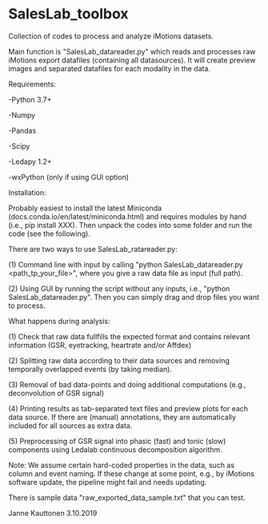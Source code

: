 # SalesLab_toolbox

Collection of codes to process and analyze iMotions datasets.

Main function is "SalesLab_datareader.py" which reads and processes raw iMotions export datafiles (containing all datasources). It will create preview images and separated datafiles for each modality in the data.

Requirements:

-Python 3.7+

-Numpy

-Pandas

-Scipy

-Ledapy 1.2+

-wxPython (only if using GUI option)


Installation:

Probably easiest to install the latest Miniconda (docs.conda.io/en/latest/miniconda.html) and requires modules by hand (i.e., pip install XXX). Then unpack the codes into some folder and run the code (see the following).


There are two ways to use SalesLab_ratareader.py:

(1) Command line with input by calling "python SalesLab_datareader.py <path_tp_your_file>", where you give a raw data file as input (full path).

(2) Using GUI by running the script without any inputs, i.e., "python SalesLab_datareader.py". Then you can simply drag and drop files you want to process.


What happens during analysis:

(1) Check that raw data fullfills the expected format and contains relevant information (GSR, eyetracking, heartrate and/or Affdex)

(2) Splitting raw data according to their data sources and removing temporally overlapped events (by taking median).

(3) Removal of bad data-points and doing additional computations (e.g., deconvolution of GSR signal)

(4) Printing results as tab-separated text files and preview plots for each data source. If there are (manual) annotations, they are automatically included for all sources as extra data.

(5) Preprocessing of GSR signal into phasic (fast) and tonic (slow) components using Ledalab continuous decomposition algorithm.

Note: We assume certain hard-coded properties in the data, such as column and event naming. If these change at some point, e.g., by iMotions software update, the pipeline might fail and needs updating.

There is sample data "raw_exported_data_sample.txt" that you can test.


Janne Kauttonen
3.10.2019

